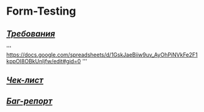 # Form-Testing

## [_Требования_](https://docs.google.com/spreadsheets/d/1GskJaeBiiw9uv_AyOhPiNVkFe2F1kppOI8OBkUnIjfw/edit#gid=0)

'''
  https://docs.google.com/spreadsheets/d/1GskJaeBiiw9uv_AyOhPiNVkFe2F1kppOI8OBkUnIjfw/edit#gid=0
'''
## [_Чек-лист_](https://docs.google.com/spreadsheets/d/1GskJaeBiiw9uv_AyOhPiNVkFe2F1kppOI8OBkUnIjfw/edit#gid=766284070)
## [_Баг-репорт_](https://docs.google.com/spreadsheets/d/1GskJaeBiiw9uv_AyOhPiNVkFe2F1kppOI8OBkUnIjfw/edit#gid=439089364) 
